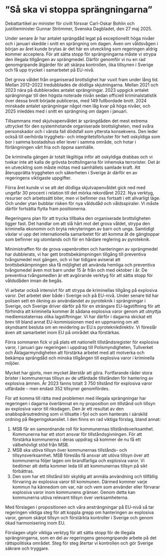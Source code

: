 # ”Så ska vi stoppa sprängningarna”

Debattartikel av minister för civilt försvar Carl-Oskar Bohlin och justitieminister Gunnar Strömmer, Svenska Dagbladet, den 27 maj 2025.

Under senare år har antalet sprängdåd legat på exceptionellt höga nivåer och i januari skedde i snitt en sprängning om dagen. Även om våldsvågen i början av året kunde brytas är det här en utveckling som regeringen aldrig kommer acceptera. För att sätta stopp för sprängningarna måste vi strypa den illegala tillgången av sprängmedel. Därför genomför vi nu en rad genomgripande åtgärder för att skärpa kontrollen, öka tillsynen i Sverige och få upp trycket i samarbetet på EU-nivå.

Det grova våldet från organiserad brottslighet har vuxit fram under lång tid. Mellan 2012–2022 tredubblades de dödliga skjutningarna. Mellan 2021 och 2023 nära på dubblerades antalet sprängningar. 2023 uppgick antalet sprängningar till den högsta noterade nivån sedan officiell kriminalstatistik över dessa brott började publiceras, med 149 fullbordade brott. 2024 minskade antalet sprängningar något men låg kvar på höga nivåer, och 2025 inleddes med i snitt en sprängning om dagen i januari.

Tillsammans med skjutvapenvåldet är sprängdåden det mest extrema uttrycket för den systemhotande organiserade brottsligheten, med svåra personskador och i värsta fall dödsfall som yttersta konsekvens. Den leder också till oerhörda trygghets- och integritetsförluster för helt oskyldiga som bor i samma bostadshus eller lever i samma område, och hotar i förlängningen vårt fria och öppna samhälle.

De kriminella gängen är totalt likgiltiga inför att oskyldiga drabbas och vi tvekar inte att kalla de grövsta brottslingarna för inhemska terrorister. Det är en utveckling som måste mötas med samhällets samlade kraft. Att återupprätta tryggheten och säkerheten i Sverige är därför en av regeringens viktigaste uppgifter.

Förra året kunde vi se att det dödliga skjutvapenvåldet gick ned med ungefär 30 procent i relation till det mörka rekordåret 2022. Nya verktyg, resurser och arbetssätt biter, men vi befinner oss fortsatt i ett allvarligt läge. Och under ytan bubblar risken för nya våldsdåd och våldsspiraler. Vi måste därför fortsätta flytta fram positionerna.

Regeringens plan för att trycka tillbaka den organiserade brottsligheten ligger fast. Det handlar om att slå hårt mot det grova våldet, strypa den kriminella ekonomin och bryta rekryteringen av barn och unga. Samtidigt växlar vi upp det internationella samarbetet för att komma åt de gängtoppar som befinner sig utomlands och för en hårdare reglering av pyroteknik.

Minimistraffen för de grova vapenbrotten och hanteringen av sprängmedel har dubblerats, vi har gett brottsbekämpningen tillgång till preventiva tvångsmedel mot gängen, och vi har tidigare aviserat att brottsbekämpningen ska få möjlighet att använda hemliga och preventiva tvångsmedel även mot barn under 15 år från och med oktober i år. De preventiva tvångsmedlen är ett avgörande verktyg för att sätta stopp för våldsdåden innan de begås.

Vi arbetar också intensivt för att strypa de kriminellas tillgång på explosiva varor. Det arbetet sker både i Sverige och på EU-nivå. Under senare tid har polisen sett en ökning av användandet av pyroteknik i sprängningar i Sverige, och Sverige driver därför på för en strängare EU-lagstiftning för att förhindra att kriminella kommer åt sådana explosiva varor genom att utnyttja medlemsstaternas olika lagstiftningar. Vi har därför i dagarna skickat ett brev till bland annat EU-kommissionen med en uppmaning om att skyndsamt besluta om en revidering av EU:s pyroteknikdirektiv. Vi föreslår även att samarbetet inom EU på området ska förstärkas.

Förra sommaren fick vi på plats ett nationellt tillståndsregister för explosiva varor. I januari gav regeringen i uppdrag till Polismyndigheten, Tullverket och Åklagarmyndigheten att förstärka arbetet med att motverka och bekämpa sprängdåd och minska tillgången till explosiva varor i kriminella miljöer.

Mycket har gjorts, men mycket återstår att göra. Fortfarande råder stora brister i kommunernas tillsyn av de utfärdade tillstånden för hantering av explosiva ämnen. År 2023 fanns totalt 3 750 tillstånd för explosiva varor utfärdade – men endast 352 tillsyner genomfördes.

För att komma till rätta med problemen med illegala sprängningar har regeringen i dagarna överlämnat en ny proposition om tillstånd och tillsyn av explosiva varor till riksdagen. Den är ett resultat av den snabbspårsutredning som vi tillsatte i fjol och som hanterats i särskild ordning på Regeringskansliet. I den finns en rad viktiga förslag, bland annat:

1. MSB får en samordnande roll för kommunernas tillståndsverksamhet. Kommunerna har ett stort ansvar för tillståndsgivningen. För att förstärka kommunerna i deras uppdrag så kommer de nu få ett välbehövligt stöd från MSB.
2. MSB ska utöva tillsyn över kommunernas tillstånds- och tillsynsverksamhet. MSB föreslås få ansvar att utöva tillsyn över att kommunerna följer lagen om brandfarliga och explosiva varor. Vi bedömer att detta kommer leda till att kommunernas tillsyn på sikt förbättras.
3. Den som har ett tillstånd blir skyldig att anmäla användning och tillfällig förvaring av explosiva varor till kommunen. Därmed kommer varje kommun ha kännedom om var, när och vem som använder eller förvarar explosiva varor inom kommunens gränser. Genom detta kan kommunerna utöva relevant tillsyn över verksamheterna.

Med förslagen i propositionen och våra ansträngningar på EU-nivå så tar regeringen viktiga steg för att koppla grepp om hanteringen av explosiva varor, genom skärpt tillsyn och förstärkta kontroller i Sverige och genom ökad harmonisering inom EU.

Förslagen utgör viktiga verktyg för att sätta stopp för de illegala sprängningarna, som en del av regeringens genomgripande arbete på det rättspolitiska området. Steg för steg återtar vi kontrollen och gör Sverige säkrare och tryggare.
